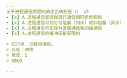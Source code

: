 ```yaml
---
关于进程通信原理的阐述正确的是（） s5
- [x] A.进程通信是进程进行通信和同步的机制
- [x] A.进程通信可划分为阻塞（同步）或非阻塞（异步）
- [x] A.进程通信可实现为直接通信和间接通信
- [x] A.进程通信的缓冲区是有限的

> 知识点：进程间通信。
> 出处：网络
> 难度：1
> ABCD

---
```

